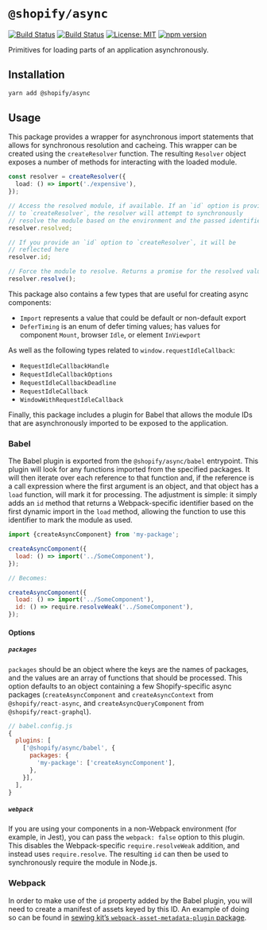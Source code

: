 # `@shopify/async`

[![Build Status](https://github.com/Shopify/quilt/workflows/Node-CI/badge.svg?branch=main)](https://github.com/Shopify/quilt/actions?query=workflow%3ANode-CI)
[![Build Status](https://github.com/Shopify/quilt/workflows/Ruby-CI/badge.svg?branch=main)](https://github.com/Shopify/quilt/actions?query=workflow%3ARuby-CI)
[![License: MIT](https://img.shields.io/badge/License-MIT-green.svg)](LICENSE.md) [![npm version](https://badge.fury.io/js/%40shopify%2Fasync.svg)](https://badge.fury.io/js/%40shopify%2Fasync.svg)

Primitives for loading parts of an application asynchronously.

## Installation

```bash
yarn add @shopify/async
```

## Usage

This package provides a wrapper for asynchronous import statements that allows for synchronous resolution and cacheing. This wrapper can be created using the `createResolver` function. The resulting `Resolver` object exposes a number of methods for interacting with the loaded module.

```ts
const resolver = createResolver({
  load: () => import('./expensive'),
});

// Access the resolved module, if available. If an `id` option is provided
// to `createResolver`, the resolver will attempt to synchronously
// resolve the module based on the environment and the passed identifier.
resolver.resolved;

// If you provide an `id` option to `createResolver`, it will be
// reflected here
resolver.id;

// Force the module to resolve. Returns a promise for the resolved value.
resolver.resolve();
```

This package also contains a few types that are useful for creating async components:

- `Import` represents a value that could be default or non-default export
- `DeferTiming` is an enum of defer timing values; has values for component `Mount`, browser `Idle`, or element `InViewport`

As well as the following types related to `window.requestIdleCallback`:

- `RequestIdleCallbackHandle`
- `RequestIdleCallbackOptions`
- `RequestIdleCallbackDeadline`
- `RequestIdleCallback`
- `WindowWithRequestIdleCallback`

Finally, this package includes a plugin for Babel that allows the module IDs that are asynchronously imported to be exposed to the application.

### Babel

The Babel plugin is exported from the `@shopify/async/babel` entrypoint. This plugin will look for any functions imported from the specified packages. It will then iterate over each reference to that function and, if the reference is a call expression where the first argument is an object, and that object has a `load` function, will mark it for processing. The adjustment is simple: it simply adds an `id` method that returns a Webpack-specific identifier based on the first dynamic import in the `load` method, allowing the function to use this identifier to mark the module as used.

```js
import {createAsyncComponent} from 'my-package';

createAsyncComponent({
  load: () => import('../SomeComponent'),
});

// Becomes:

createAsyncComponent({
  load: () => import('../SomeComponent'),
  id: () => require.resolveWeak('../SomeComponent'),
});
```

#### Options

##### `packages`

`packages` should be an object where the keys are the names of packages, and the values are an array of functions that should be processed. This option defaults to an object containing a few Shopify-specific async packages (`createAsyncComponent` and `createAsyncContext` from `@shopify/react-async`, and `createAsyncQueryComponent` from `@shopify/react-graphql`).

```js
// babel.config.js
{
  plugins: [
    ['@shopify/async/babel', {
      packages: {
        'my-package': ['createAsyncComponent'],
      },
    }],
  ],
}
```

##### `webpack`

If you are using your components in a non-Webpack environment (for example, in Jest), you can pass the `webpack: false` option to this plugin. This disables the Webpack-specific `require.resolveWeak` addition, and instead uses `require.resolve`. The resulting `id` can then be used to synchronously require the module in Node.js.

### Webpack

In order to make use of the `id` property added by the Babel plugin, you will need to create a manifest of assets keyed by this ID. An example of doing so can be found in [sewing kit’s `webpack-asset-metadata-plugin` package](https://github.com/Shopify/sewing-kit/tree/main/packages/webpack-asset-metadata-plugin).
